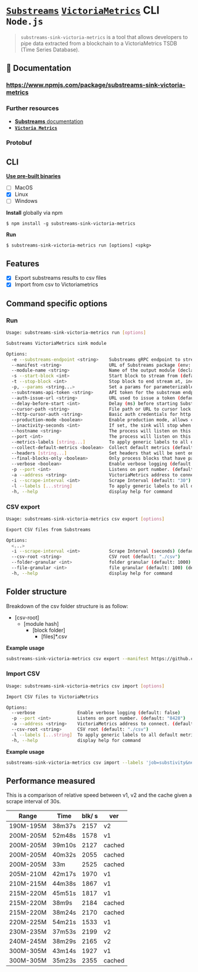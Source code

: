 # [`Substreams`](https://substreams.streamingfast.io/) [`VictoriaMetrics`](https://victoriametrics.com/) CLI `Node.js`

> `substreams-sink-victoria-metrics` is a tool that allows developers to pipe data extracted from a blockchain to a VictoriaMetrics TSDB (Time Series Database).

## 📖 Documentation

### https://www.npmjs.com/package/substreams-sink-victoria-metrics

### Further resources

- [**Substreams** documentation](https://substreams.streamingfast.io)
- [**`Victoria Metrics`**](https://victoriametrics.com/)

### Protobuf

## CLI
[**Use pre-built binaries**](https://github.com/pinax-network/substreams-sink-victoria-metrics/releases)
- [ ] MacOS
- [x] Linux
- [ ] Windows

**Install** globally via npm
```
$ npm install -g substreams-sink-victoria-metrics
```

**Run**
```
$ substreams-sink-victoria-metrics run [options] <spkg>
```

## Features

- [x] Export substreams results to csv files
- [x] Import from csv to Victoriametrics

## Command specific options

### Run

```bash
Usage: substreams-sink-victoria-metrics run [options]

Substreams VictoriaMetrics sink module

Options:
  -e --substreams-endpoint <string>    Substreams gRPC endpoint to stream data from (env: SUBSTREAMS_ENDPOINT)
  --manifest <string>                  URL of Substreams package (env: MANIFEST)
  --module-name <string>               Name of the output module (declared in the manifest) (env: MODULE_NAME)
  -s --start-block <int>               Start block to stream from (defaults to -1, which means the initialBlock of the first module you are streaming) (default: "-1", env: START_BLOCK)
  -t --stop-block <int>                Stop block to end stream at, inclusively (env: STOP_BLOCK)
  -p, --params <string...>             Set a params for parameterizable modules. Can be specified multiple times. (ex: -p module1=valA -p module2=valX&valY) (default: [], env: PARAMS)
  --substreams-api-token <string>      API token for the substream endpoint or API key if '--auth-issue-url' is specified (default: "", env: SUBSTREAMS_API_TOKEN)
  --auth-issue-url <string>            URL used to issue a token (default: "https://auth.pinax.network/v1/auth/issue", env: AUTH_ISSUE_URL)
  --delay-before-start <int>           Delay (ms) before starting Substreams (default: 0, env: DELAY_BEFORE_START)
  --cursor-path <string>               File path or URL to cursor lock file (default: "cursor.lock", env: CURSOR_PATH)
  --http-cursor-auth <string>          Basic auth credentials for http cursor (ex: username:password) (env: HTTP_CURSOR_AUTH)
  --production-mode <boolean>          Enable production mode, allows cached substreams data if available (default: "false", env: PRODUCTION_MODE)
  --inactivity-seconds <int>           If set, the sink will stop when inactive for over a certain amount of seconds (default: 300, env: INACTIVITY_SECONDS)
  --hostname <string>                  The process will listen on this hostname for any HTTP and Prometheus metrics requests (default: "localhost", env: HOSTNAME)
  --port <int>                         The process will listen on this port for any HTTP and Prometheus metrics requests (default: 9102, env: PORT)
  --metrics-labels [string...]         To apply generic labels to all default metrics (ex: --labels foo=bar) (default: {}, env: METRICS_LABELS)
  --collect-default-metrics <boolean>  Collect default metrics (default: "false", env: COLLECT_DEFAULT_METRICS)
  --headers [string...]                Set headers that will be sent on every requests (ex: --headers X-HEADER=headerA) (default: {}, env: HEADERS)
  --final-blocks-only <boolean>        Only process blocks that have pass finality, to prevent any reorg and undo signal by staying further away from the chain HEAD (default: "false", env: FINAL_BLOCKS_ONLY)
  --verbose <boolean>                  Enable verbose logging (default: "false", env: VERBOSE)
  -p --port <int>                      Listens on port number. (default: "8428")
  -a --address <string>                VictoriaMetrics address to connect. (default: "0.0.0.0")
  -i --scrape-interval <int>           Scrape Interval (default: "30")
  -l --labels [...string]              To apply generic labels to all default metrics (ex: --labels foo=bar) (default: {})
  -h, --help                           display help for command
```

### CSV export

```bash
Usage: substreams-sink-victoria-metrics csv export [options]

Export CSV files from Substreams

Options:
  <...>
  -i --scrape-interval <int>           Scrape Interval (seconds) (default: "30")
  --csv-root <string>                  CSV root (default: "./csv")
  --folder-granular <int>              folder granular (default: 1000) (default: "1000")
  --file-granular <int>                file granular (default: 100) (default: "100")
  -h, --help                           display help for command
  ```

## Folder structure

Breakdown of the csv folder structure is as follow:

- [csv-root]
  - [module hash]
    - [block folder]
      - [files]*.csv

**Example usage**

```bash
substreams-sink-victoria-metrics csv export --manifest https://github.com/pinax-network/subtivity-substreams/releases/download/v0.2.1/subtivity-antelope-v0.2.1.spkg --module-name prom_out -e https://eos.firehose.eosnation.io:9001 --cursor-file antelope1.lock -s 10000000 -t +1000000 --csv-root=./export_root_folder --folder-granular=50000 --file-granular=1000
```

### Import CSV

```bash
Usage: substreams-sink-victoria-metrics csv import [options]

Import CSV files to VictoriaMetrics

Options:
  --verbose                Enable verbose logging (default: false)
  -p --port <int>          Listens on port number. (default: "8428")
  -a --address <string>    VictoriaMetrics address to connect. (default: "0.0.0.0")
  --csv-root <string>      CSV root (default: "./csv")
  -l --labels [...string]  To apply generic labels to all default metrics (ex: --labels foo=bar) (default: {})
  -h, --help               display help for command
```

**Example usage**

```bash
substreams-sink-victoria-metrics csv import --labels 'job=substivity&network=127.0.0.1&block_version=antelope&hostname=localhost&app=app1' --csv-root=import_csv_folder
```

## Performance measured

This is a comparison of relative speed between v1, v2 and the cache given a scrape interval of 30s.


| Range     | Time   | blk/ s| ver|
|-----------|--------|-------|----|
| 190M-195M | 38m37s | 2157  | v2
| 200M-205M | 52m48s | 1578  | v1
| 200M-205M | 39m10s | 2127  | cached
| 200M-205M | 40m32s | 2055  | cached
| 200M-205M | 33m    | 2525  | cached
| 205M-210M | 42m17s | 1970  | v1
| 210M-215M | 44m38s | 1867  | v1
| 215M-220M | 45m51s | 1817  | v1
| 215M-220M | 38m9s  | 2184  | cached
| 215M-220M | 38m24s | 2170  | cached
| 220M-225M | 54m21s | 1533  | v1
| 230M-235M | 37m53s | 2199  | v2
| 240M-245M | 38m29s | 2165  | v2
| 300M-305M | 43m14s | 1927  | v1
| 300M-305M | 35m23s | 2355  | cached


